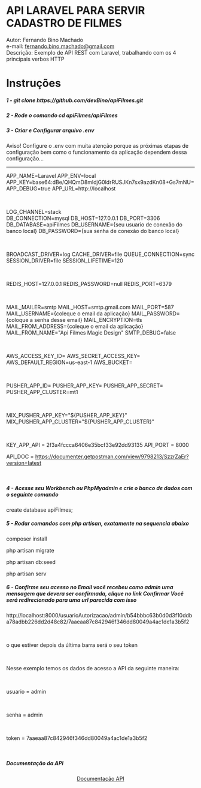 # API LARAVEL PARA SERVIR CADASTRO DE FILMES
Autor: Fernando Bino Machado<br>
e-mail: fernando.bino.machado@gmail.com<br>
Descrição: Exemplo de API REST com Laravel, trabalhando com os 4 principais verbos HTTP

<h1>Instruções</h1>

<h5>1 - git clone https://github.com/devBino/apiFilmes.git</h5>
<h5>2 - Rode o comando cd apiFilmes/apiFilmes</h5>
<h5>3 - Criar e Configurar arquivo .env </h5>
<p>Aviso! Configure o .env com muita atenção porque as próximas etapas de configuração bem como o funcionamento da aplicação dependem dessa configuração...</p>
<hr>
<p>
APP_NAME=Laravel
APP_ENV=local
APP_KEY=base64:dBe/QHQmD8mldjG0ldrRUSJKn7sx9azdKn08+Gs7mNU=
APP_DEBUG=true
APP_URL=http://localhost
</p><br>
<p>
LOG_CHANNEL=stack
<br>
DB_CONNECTION=mysql
DB_HOST=127.0.0.1
DB_PORT=3306
DB_DATABASE=apiFilmes
DB_USERNAME={seu usuario de conexão do banco local}
DB_PASSWORD={sua senha de conexão do banco local}
</p><br>
<p>
BROADCAST_DRIVER=log
CACHE_DRIVER=file
QUEUE_CONNECTION=sync
SESSION_DRIVER=file
SESSION_LIFETIME=120
</p><br>
<p>
REDIS_HOST=127.0.0.1
REDIS_PASSWORD=null
REDIS_PORT=6379
</p><br>
<p>
MAIL_MAILER=smtp
MAIL_HOST=smtp.gmail.com
MAIL_PORT=587
MAIL_USERNAME={coleque o email da aplicação}
MAIL_PASSWORD={coloque a senha desse email}
MAIL_ENCRYPTION=tls
MAIL_FROM_ADDRESS={coleque o email da aplicação}
MAIL_FROM_NAME="Api Filmes Magic Design"
SMTP_DEBUG=false
</p><br>
<p>
AWS_ACCESS_KEY_ID=
AWS_SECRET_ACCESS_KEY=
AWS_DEFAULT_REGION=us-east-1
AWS_BUCKET=
</p><br>
<p>
PUSHER_APP_ID=
PUSHER_APP_KEY=
PUSHER_APP_SECRET=
PUSHER_APP_CLUSTER=mt1
</p><br>
<p>
MIX_PUSHER_APP_KEY="${PUSHER_APP_KEY}"
MIX_PUSHER_APP_CLUSTER="${PUSHER_APP_CLUSTER}"
</p><br>
<p>
KEY_APP_API = 2f3a4fccca6406e35bcf33e92dd93135
API_PORT = 8000

API_DOC = https://documenter.getpostman.com/view/9798213/SzzrZaEr?version=latest
</p><br>
</hr>

<h5>4 - Acesse seu Workbench ou PhpMyadmin e crie o banco de dados com o seguinte comando</h5>
    <p>create database apiFilmes;</p>

<h5>5 - Rodar comandos com php artisan, exatamente na sequencia abaixo</h5>
    <p>composer install</p>
    <p>php artisan migrate</p>
    <p>php artisan db:seed</p>
    <p>php artisan serv</p>

<h5>6 - Confirme seu acesso no Email você recebeu como admin uma mensagem que devera ser confirmada, clique no link Confirmar
    Você será redirecionado para uma url parecida com isso</h5>
    <p>http://localhost:8000/usuarioAutorizacao/admin/b54bbbc63b0d0d3f10ddba78adbb226dd2d48c82/7aaeaa87c842946f346dd80049a4ac1de1a3b5f2</p><br>
    <p>o que estiver depois da última barra será o seu token</p><br>
    <p>Nesse exemplo temos os dados de acesso a API da seguinte maneira:</p><br>
    <p>usuario = admin</p><br>
    <p>senha = admin</p><br>
    <p>token = 7aaeaa87c842946f346dd80049a4ac1de1a3b5f2</p><br>
    

<h5>Documentação da API</h5>
<p><center><a href="https://documenter.getpostman.com/view/9798213/SzzrZaEr?version=latest" target="_blank">Documentação API</a></center></p>
